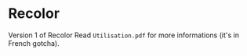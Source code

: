 # Recolor

Version 1 of Recolor
Read `Utilisation.pdf` for more informations (it's in French gotcha).
